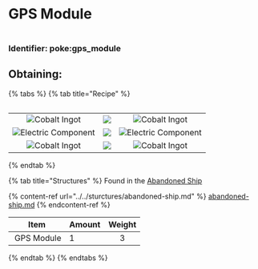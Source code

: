 # GPS Module

<figure><img src="https://github.com/user-attachments/assets/e86a7ee9-4449-47a6-9164-6b435c473780" alt=""><figcaption></figcaption></figure>

### Identifier: poke:gps\_module

## Obtaining:

{% tabs %}
{% tab title="Recipe" %}


<figure><img src="https://minecraft.wiki/images/thumb/Crafting_Table_JE4_BE3.png/150px-Crafting_Table_JE4_BE3.png?5767f" alt=""><figcaption></figcaption></figure>

|                                                                                                        |                                                                                                                |                                                                                                        |
| :----------------------------------------------------------------------------------------------------: | :------------------------------------------------------------------------------------------------------------: | :----------------------------------------------------------------------------------------------------: |
|    ![Cobalt Ingot](https://github.com/user-attachments/assets/f2b33b06-67a6-4a44-9c12-0259f8eb17a4)    | ![](https://minecraft.wiki/images/thumb/Redstone\_Dust\_JE2\_BE2.png/150px-Redstone\_Dust\_JE2\_BE2.png?8cf17) |    ![Cobalt Ingot](https://github.com/user-attachments/assets/f2b33b06-67a6-4a44-9c12-0259f8eb17a4)    |
| ![Electric Component](https://github.com/user-attachments/assets/74fc7c8a-64ec-44e5-b227-588b7485a088) |                         ![](https://minecraft.wiki/images/Compass\_JE3\_BE3.gif?0043f)                         | ![Electric Component](https://github.com/user-attachments/assets/74fc7c8a-64ec-44e5-b227-588b7485a088) |
|    ![Cobalt Ingot](https://github.com/user-attachments/assets/f2b33b06-67a6-4a44-9c12-0259f8eb17a4)    | ![](https://minecraft.wiki/images/thumb/Redstone\_Dust\_JE2\_BE2.png/150px-Redstone\_Dust\_JE2\_BE2.png?8cf17) |    ![Cobalt Ingot](https://github.com/user-attachments/assets/f2b33b06-67a6-4a44-9c12-0259f8eb17a4)    |
{% endtab %}

{% tab title="Structures" %}
Found in the [Abandoned Ship](https://pfewiki.gitbook.io/home/sturctures/abandoned-ship)

{% content-ref url="../../sturctures/abandoned-ship.md" %}
[abandoned-ship.md](../../sturctures/abandoned-ship.md)
{% endcontent-ref %}

| Item                                                                                                                           | Amount | Weight |
| ------------------------------------------------------------------------------------------------------------------------------ | ------ | :----: |
| <img src="https://github.com/user-attachments/assets/e86a7ee9-4449-47a6-9164-6b435c473780" alt="" data-size="line"> GPS Module | 1      |    3   |
{% endtab %}
{% endtabs %}
